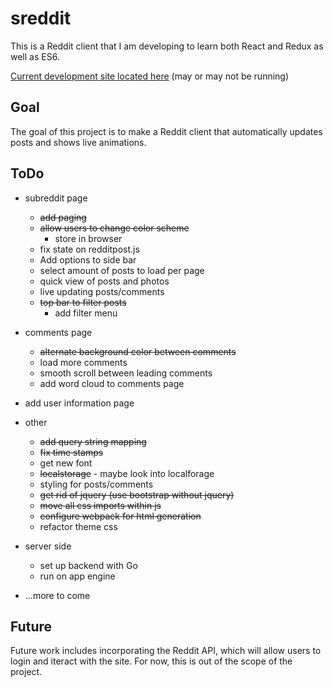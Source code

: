 # sreddit
This is a Reddit client that I am developing to learn both React and Redux as well as ES6.

[Current development site located here](https://sreddit-mgerb42.c9users.io/) (may or may not be running)

## Goal
The goal of this project is to make a Reddit client that automatically updates posts and shows live animations.


## ToDo

- subreddit page
	- ~~add paging~~
	- ~~allow users to change color scheme~~
		- store in browser
	- fix state on redditpost.js
	- Add options to side bar
	- select amount of posts to load per page
	- quick view of posts and photos
	- live updating posts/comments
	- ~~top bar to filter posts~~
	    - add filter menu

- comments page
	- ~~alternate background color between comments~~
	- load more comments
	- smooth scroll between leading comments
	- add word cloud to comments page

- add user information page

- other
    - ~~add query string mapping~~
	- ~~fix time stamps~~
	- get new font
	- ~~localstorage~~ - maybe look into localforage
	- styling for posts/comments
    - ~~get rid of jquery (use bootstrap without jquery)~~
	- ~~move all css imports within js~~
	- ~~configure webpack for html generation~~
	- refactor theme css
    
- server side
	- set up backend with Go
	- run on app engine

- ...more to come

## Future
Future work includes incorporating the Reddit API, which will allow users to login and iteract with the site. For now, this is out of the scope of the project.